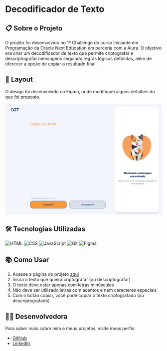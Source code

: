 <h1>Decodificador de Texto</h1>

<h2>📋 Sobre o Projeto</h2>
<p>O projeto foi desenvolvido no 1º Challenge do curso Iniciante em Programação da Oracle Next Education em parceria com a Alura. 
O objetivo era criar um decodificador de texto que permite criptografar e descriptografar mensagens seguindo regras lógicas definidas, além de oferecer a opção de copiar o resultado final.</p>

<h2>🎨 Layout</h2>
<p>O design foi desenvolvido no Figma, onde modifiquei alguns detalhes do que foi proposto.</p>
<img src="https://github.com/tetsguitar/cat-decoder/blob/main/projeto_figma.png" alt="Layout do Projeto no Figma">

<h2>🛠️ Tecnologias Utilizadas</h2>
<p>
  <img src="https://img.shields.io/badge/HTML-E34F26?style=for-the-badge&logo=html5&logoColor=white" alt="HTML">
  <img src="https://img.shields.io/badge/CSS-1572B6?style=for-the-badge&logo=css3&logoColor=white" alt="CSS">
  <img src="https://img.shields.io/badge/JavaScript-F7DF1E?style=for-the-badge&logo=javascript&logoColor=black" alt="JavaScript">
  <img src="https://img.shields.io/badge/Git-F05032?style=for-the-badge&logo=git&logoColor=white" alt="Git">
  <img src="https://img.shields.io/badge/Figma-F24E1E?style=for-the-badge&logo=figma&logoColor=white" alt="Figma">
</p>

<h2>📚 Como Usar</h2>
<ol>
  <li>Acesse a página do projeto <a href="https://cat-decoder.vercel.app/" target="_blank">aqui</a></li>
  <li>Insira o texto que queira criptografar (ou descriptografar)</li>
  <li>O texto deve estar apenas com letras minúsculas</li>
  <li>Não deve ser utilizado letras com acentos e nem caracteres especiais</li>
  <li>Com o botão copiar, você pode copiar o texto criptografado (ou descriptografado)</li>
</ol>

<h2>👩‍💻 Desenvolvedora</h2>
<p>Para saber mais sobre mim e meus projetos, visite meus perfis:</p>
<ul>
  <li><a href="https://github.com/tetsguitar" target="_blank">GitHub</a></li>
  <li><a href="https://www.linkedin.com/mariaesther" target="_blank">LinkedIn</a></li>
</ul>
